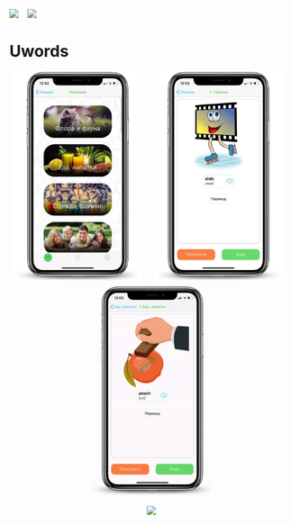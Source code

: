 <a href="https://t.me/kolch_a" download><img src="https://img.shields.io/static/v1?label=telegram&message=@kolch_a&color=blue&style=for-the-badge&logo=telegram"></a>&nbsp;&nbsp;&nbsp; <a href="mailto:alex.k.appd@gmail.com" download><img src="https://img.shields.io/static/v1?label=mail&message=alex.k.appd@gmail.com&color=red&style=for-the-badge&logo=gmail"></a>&nbsp;&nbsp;&nbsp;
  
 # Uwords
<p align="center">
<img src="imgs/uwords/categories.png" width="230">&nbsp;&nbsp;&nbsp;&nbsp;&nbsp;<img src="imgs/uwords/card.png" width="230">&nbsp;&nbsp;&nbsp;<img src="imgs/uwords/cardsV.gif" width="210">
  <div align="center">
  <image src="imgs/appStore.svg">
  </div>
</p>
